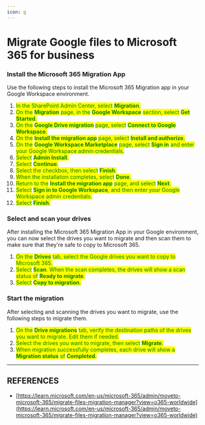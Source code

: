 ```yaml
---
icon: g
---
```


# Migrate Google files to Microsoft 365 for business

### Install the Microsoft 365 Migration App <a href="#install-the-microsoft-365-migration-app" id="install-the-microsoft-365-migration-app"></a>

Use the following steps to install the Microsoft 365 Migration app in your Google Workspace environment.

1. <mark style="color:green;">In the SharePoint Admin Center, select</mark> <mark style="color:green;"></mark><mark style="color:green;">**Migration**</mark><mark style="color:green;">.</mark>
2. <mark style="color:green;">On the</mark> <mark style="color:green;"></mark><mark style="color:green;">**Migration**</mark> <mark style="color:green;"></mark><mark style="color:green;">page, in the</mark> <mark style="color:green;"></mark><mark style="color:green;">**Google Workspace**</mark> <mark style="color:green;"></mark><mark style="color:green;">section, select</mark> <mark style="color:green;"></mark><mark style="color:green;">**Get Started**</mark><mark style="color:green;">.</mark>
3. <mark style="color:green;">On the</mark> <mark style="color:green;"></mark><mark style="color:green;">**Google Drive migration**</mark> <mark style="color:green;"></mark><mark style="color:green;">page, select</mark> <mark style="color:green;"></mark><mark style="color:green;">**Connect to Google Workspace**</mark><mark style="color:green;">.</mark>
4. <mark style="color:green;">On the</mark> <mark style="color:green;"></mark><mark style="color:green;">**Install the migration app**</mark> <mark style="color:green;"></mark><mark style="color:green;">page, select</mark> <mark style="color:green;"></mark><mark style="color:green;">**Install and authorize**</mark><mark style="color:green;">.</mark>
5. <mark style="color:green;">On the</mark> <mark style="color:green;"></mark><mark style="color:green;">**Google Workspace Marketplace**</mark> <mark style="color:green;"></mark><mark style="color:green;">page, select</mark> <mark style="color:green;"></mark><mark style="color:green;">**Sign in**</mark> <mark style="color:green;"></mark><mark style="color:green;">and enter your Google Workspace admin credentials.</mark>
6. <mark style="color:green;">Select</mark> <mark style="color:green;"></mark><mark style="color:green;">**Admin Install**</mark><mark style="color:green;">.</mark>
7. <mark style="color:green;">Select</mark> <mark style="color:green;"></mark><mark style="color:green;">**Continue**</mark><mark style="color:green;">.</mark>
8. <mark style="color:green;">Select the checkbox, then select</mark> <mark style="color:green;"></mark><mark style="color:green;">**Finish**</mark><mark style="color:green;">.</mark>
9. <mark style="color:green;">When the installation completes, select</mark> <mark style="color:green;"></mark><mark style="color:green;">**Done**</mark><mark style="color:green;">.</mark>
10. <mark style="color:green;">Return to the</mark> <mark style="color:green;"></mark><mark style="color:green;">**Install the migration app**</mark> <mark style="color:green;"></mark><mark style="color:green;">page, and select</mark> <mark style="color:green;"></mark><mark style="color:green;">**Next**</mark><mark style="color:green;">.</mark>
11. <mark style="color:green;">Select</mark> <mark style="color:green;"></mark><mark style="color:green;">**Sign in to Google Workspace**</mark><mark style="color:green;">, and then enter your Google Workspace admin credentials.</mark>
12. <mark style="color:green;">Select</mark> <mark style="color:green;"></mark><mark style="color:green;">**Finish**</mark><mark style="color:green;">.</mark>

### Select and scan your drives <a href="#select-and-scan-your-drives" id="select-and-scan-your-drives"></a>

After installing the Microsoft 365 Migration App in your Google environment, you can now select the drives you want to migrate and then scan them to make sure that they're safe to copy to Microsoft 365.

1. <mark style="color:green;">On the</mark> <mark style="color:green;"></mark><mark style="color:green;">**Drives**</mark> <mark style="color:green;"></mark><mark style="color:green;">tab, select the Google drives you want to copy to Microsoft 365.</mark>
2. <mark style="color:green;">Select</mark> <mark style="color:green;"></mark><mark style="color:green;">**Scan**</mark><mark style="color:green;">. When the scan completes, the drives will show a scan status of</mark> <mark style="color:green;"></mark><mark style="color:green;">**Ready to migrate**</mark><mark style="color:green;">.</mark>
3. <mark style="color:green;">Select</mark> <mark style="color:green;"></mark><mark style="color:green;">**Copy to migration**</mark><mark style="color:green;">.</mark>

### Start the migration <a href="#start-the-migration" id="start-the-migration"></a>

After selecting and scanning the drives you want to migrate, use the following steps to migrate them.

1. <mark style="color:green;">On the</mark> <mark style="color:green;"></mark><mark style="color:green;">**Drive migrations**</mark> <mark style="color:green;"></mark><mark style="color:green;">tab, verify the destination paths of the drives you want to migrate. Edit them if needed.</mark>
2. <mark style="color:green;">Select the drives you want to migrate, then select</mark> <mark style="color:green;"></mark><mark style="color:green;">**Migrate**</mark><mark style="color:green;">.</mark>
3. <mark style="color:green;">When migration successfully completes, each drive will show a</mark> <mark style="color:green;"></mark><mark style="color:green;">**Migration status**</mark> <mark style="color:green;"></mark><mark style="color:green;">of</mark> <mark style="color:green;"></mark><mark style="color:green;">**Completed**</mark><mark style="color:green;">.</mark>



***

## REFERENCES

* [https://learn.microsoft.com/en-us/microsoft-365/admin/moveto-microsoft-365/migrate-files-migration-manager?view=o365-worldwide](https://learn.microsoft.com/en-us/microsoft-365/admin/moveto-microsoft-365/migrate-files-migration-manager?view=o365-worldwide)
